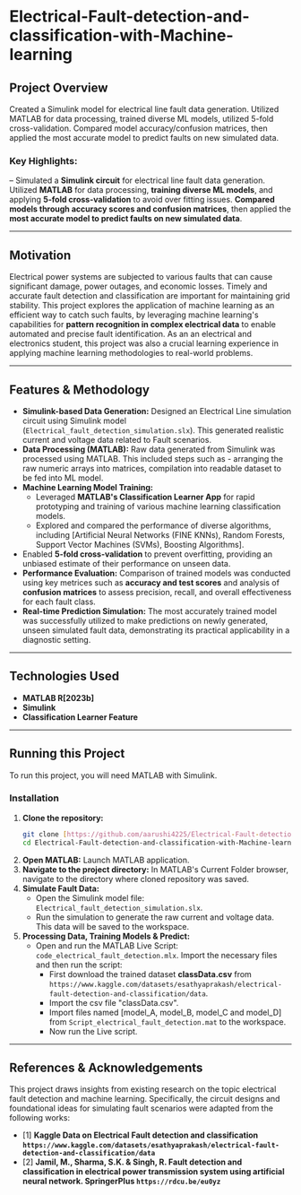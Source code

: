 # Electrical-Fault-detection-and-classification-with-Machine-learning

## Project Overview
Created a Simulink model for electrical line fault data generation. Utilized MATLAB for data processing, trained diverse ML models, utilized 5-fold cross-validation. Compared model accuracy/confusion matrices, then applied the most accurate model to predict faults on new simulated data.

### Key Highlights:
– Simulated a **Simulink circuit** for electrical line fault data generation. Utilized **MATLAB** for data processing, **training diverse ML models**, and applying **5-fold cross-validation** to avoid over fitting issues. **Compared models through accuracy scores and confusion matrices**, then applied the **most accurate model to predict faults on new simulated data**.

---

## Motivation

Electrical power systems are subjected to various faults that can cause significant damage, power outages, and economic losses. Timely and accurate fault detection and classification are important for maintaining grid stability. 
This project explores the application of machine learning as an efficient way to catch such faults, by leveraging machine learning's capabilities for **pattern recognition in complex electrical data** to enable automated and precise fault identification. As an an electrical and electronics student, this project was also a crucial learning experience in applying machine learning methodologies to real-world problems.

---

## Features & Methodology

* **Simulink-based Data Generation:** Designed an Electrical Line simulation circuit using Simulink model (`Electrical_fault_detection_simulation.slx`). This generated realistic current and voltage data related to Fault scenarios.
* **Data Processing (MATLAB):** Raw data generated from Simulink was processed using MATLAB. This included steps such as - arranging the raw numeric arrays into matrices, compilation into readable dataset to be fed into ML model.
* **Machine Learning Model Training:**
    * Leveraged **MATLAB's Classification Learner App** for rapid prototyping and training of various machine learning classification models.
    * Explored and compared the performance of diverse algorithms, including [Artificial Neural Networks (FINE KNNs), Random Forests, Support Vector Machines (SVMs), Boosting Algorithms].
* Enabled **5-fold cross-validation** to prevent overfitting, providing an unbiased estimate of their performance on unseen data.
* **Performance Evaluation:** Comparison of trained models was conducted using key metrices such as **accuracy and test scores** and analysis of **confusion matrices** to assess precision, recall, and overall effectiveness for each fault class.
* **Real-time Prediction Simulation:** The most accurately trained model was successfully utilized to make predictions on newly generated, unseen simulated fault data, demonstrating its practical applicability in a diagnostic setting.

---

## Technologies Used

* **MATLAB R[2023b]**
* **Simulink**
* **Classification Learner Feature**

---

## Running this Project

To run this project, you will need MATLAB with Simulink.

### Installation

1.  **Clone the repository:**
    ```bash
    git clone [https://github.com/aarushi4225/Electrical-Fault-detection-and-classification-with-Machine-learning.git](https://github.com/aarushi4225/Electrical-Fault-detection-and-classification-with-Machine-learning.git)
    cd Electrical-Fault-detection-and-classification-with-Machine-learning
    ```
2.  **Open MATLAB:** Launch MATLAB application.
3.  **Navigate to the project directory:** In MATLAB's Current Folder browser, navigate to the directory where cloned repository was saved.
4.  **Simulate Fault Data:**
    * Open the Simulink model file: `Electrical_fault_detection_simulation.slx`.
    * Run the simulation to generate the raw current and voltage data. This data will be saved to the workspace.
4.  **Processing Data, Training Models & Predict:**
    * Open and run the MATLAB Live Script: `code_electrical_fault_detection.mlx`. Import the necessary files and then run the script:
        * First download the trained dataset **classData.csv** from `https://www.kaggle.com/datasets/esathyaprakash/electrical-fault-detection-and-classification/data`.
        * Import the csv file "classData.csv".
        * Import files named [model_A, model_B, model_C and model_D] from `Script_electrical_fault_detection.mat` to the workspace.
        * Now run the Live script. 

---

## References & Acknowledgements

This project draws insights from existing research on the topic electrical fault detection and machine learning. Specifically, the circuit designs and foundational ideas for simulating fault scenarios were adapted from the following works:

* [1] **Kaggle Data on Electrical Fault detection and classification `https://www.kaggle.com/datasets/esathyaprakash/electrical-fault-detection-and-classification/data`**
* [2] **Jamil, M., Sharma, S.K. & Singh, R. Fault detection and classification in electrical power transmission system using artificial neural network. SpringerPlus `https://rdcu.be/eu0yz`**


